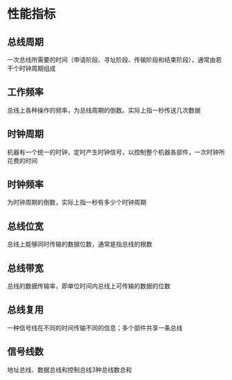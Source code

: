 # 性能指标
## 总线周期
一次总线所需要的时间（申请阶段、寻址阶段、传输阶段和结束阶段），通常由若干个时钟周期组成
## 工作频率
总线上各种操作的频率，为总线周期的倒数。实际上指一秒传送几次数据
## 时钟周期
机器有一个统一的时钟，定时产生时钟信号，以控制整个机器各部件，一次时钟所花费的时间
## 时钟频率
为时钟周期的倒数，实际上指一秒有多少个时钟周期
## 总线位宽
总线上能够同时传输的数据位数，通常是指总线的根数
## 总线带宽
总线的数据传输率，即单位时间内总线上可传输的数据的位数
## 总线复用
一种信号线在不同的时间传输不同的信息；多个部件共享一条总线
## 信号线数
地址总线、数据总线和控制总线3种总线数总和